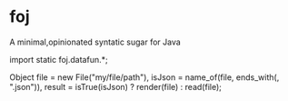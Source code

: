 # foj
A minimal,opinionated syntatic sugar for Java

import static foj.datafun.*;

Object file     = new File("my/file/path"),
       isJson   = name_of(file, ends_with(, ".json")),
       result   = isTrue(isJson) ? render(file) : read(file);

